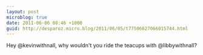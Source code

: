 ```yaml
---
layout: post
microblog: true
date: 2011-06-06 08:46 +1000
guid: http://desparoz.micro.blog/2011/06/05/t77506627066015744.html
---
```

Hey @kevinwithnall, why wouldn't you ride the teacups with @libbywithnall?
